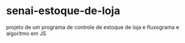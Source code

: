 # senai-estoque-de-loja
projeto de um programa de controle de estoque de loja e fluxograma e algoritmo em JS

